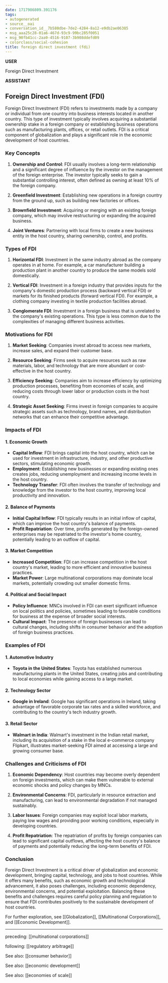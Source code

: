 ```yaml
---
date: 1717986809.391176
tags:
- autogenerated
- source__oai
- conversation_id__7b580dbe-7de2-4284-8a12-e9db2ae06385
- msg_aaa25c28-01a6-467d-93c9-99bc285f0051
- msg_90fb41cc-2aa9-4516-9107-3b908ddefd09
- colorclass/social-cohesion
title: foreign direct investment (fdi)
---
```


**USER**

Foreign Direct Investment


**ASSISTANT**

## Foreign Direct Investment (FDI)

Foreign Direct Investment (FDI) refers to investments made by a company or individual from one country into business interests located in another country. This type of investment typically involves acquiring a substantial ownership stake in a foreign company or establishing business operations such as manufacturing plants, offices, or retail outlets. FDI is a critical component of globalization and plays a significant role in the economic development of host countries.

### Key Concepts

1. **Ownership and Control**: FDI usually involves a long-term relationship and a significant degree of influence by the investor on the management of the foreign enterprise. The investor typically seeks to gain a substantial controlling interest, often defined as owning at least 10% of the foreign company.
   
2. **Greenfield Investment**: Establishing new operations in a foreign country from the ground up, such as building new factories or offices.

3. **Brownfield Investment**: Acquiring or merging with an existing foreign company, which may involve restructuring or expanding the acquired business.

4. **Joint Ventures**: Partnering with local firms to create a new business entity in the host country, sharing ownership, control, and profits.

### Types of FDI

1. **Horizontal FDI**: Investment in the same industry abroad as the company operates in at home. For example, a car manufacturer building a production plant in another country to produce the same models sold domestically.

2. **Vertical FDI**: Investment in a foreign industry that provides inputs for the company's domestic production process (backward vertical FDI) or markets for its finished products (forward vertical FDI). For example, a clothing company investing in textile production facilities abroad.

3. **Conglomerate FDI**: Investment in a foreign business that is unrelated to the company's existing operations. This type is less common due to the complexities of managing different business activities.

### Motivations for FDI

1. **Market Seeking**: Companies invest abroad to access new markets, increase sales, and expand their customer base.
   
2. **Resource Seeking**: Firms seek to acquire resources such as raw materials, labor, and technology that are more abundant or cost-effective in the host country.

3. **Efficiency Seeking**: Companies aim to increase efficiency by optimizing production processes, benefiting from economies of scale, and reducing costs through lower labor or production costs in the host country.

4. **Strategic Asset Seeking**: Firms invest in foreign companies to acquire strategic assets such as technology, brand names, and distribution networks that can enhance their competitive advantage.

### Impacts of FDI

#### 1. **Economic Growth**

- **Capital Inflow**: FDI brings capital into the host country, which can be used for investment in infrastructure, industry, and other productive sectors, stimulating economic growth.
- **Employment**: Establishing new businesses or expanding existing ones creates jobs, reducing unemployment and increasing income levels in the host country.
- **Technology Transfer**: FDI often involves the transfer of technology and knowledge from the investor to the host country, improving local productivity and innovation.

#### 2. **Balance of Payments**

- **Initial Capital Inflow**: FDI typically results in an initial inflow of capital, which can improve the host country's balance of payments.
- **Profit Repatriation**: Over time, profits generated by the foreign-owned enterprises may be repatriated to the investor's home country, potentially leading to an outflow of capital.

#### 3. **Market Competition**

- **Increased Competition**: FDI can increase competition in the host country's market, leading to more efficient and innovative business practices.
- **Market Power**: Large multinational corporations may dominate local markets, potentially crowding out smaller domestic firms.

#### 4. **Political and Social Impact**

- **Policy Influence**: MNCs involved in FDI can exert significant influence on local politics and policies, sometimes leading to favorable conditions for business at the expense of broader social interests.
- **Cultural Impact**: The presence of foreign businesses can lead to cultural changes, including shifts in consumer behavior and the adoption of foreign business practices.

### Examples of FDI

#### 1. **Automotive Industry**

- **Toyota in the United States**: Toyota has established numerous manufacturing plants in the United States, creating jobs and contributing to local economies while gaining access to a large market.

#### 2. **Technology Sector**

- **Google in Ireland**: Google has significant operations in Ireland, taking advantage of favorable corporate tax rates and a skilled workforce, and contributing to the country's tech industry growth.

#### 3. **Retail Sector**

- **Walmart in India**: Walmart's investment in the Indian retail market, including its acquisition of a stake in the local e-commerce company Flipkart, illustrates market-seeking FDI aimed at accessing a large and growing consumer base.

### Challenges and Criticisms of FDI

1. **Economic Dependency**: Host countries may become overly dependent on foreign investments, which can make them vulnerable to external economic shocks and policy changes by MNCs.
   
2. **Environmental Concerns**: FDI, particularly in resource extraction and manufacturing, can lead to environmental degradation if not managed sustainably.

3. **Labor Issues**: Foreign companies may exploit local labor markets, paying low wages and providing poor working conditions, especially in developing countries.

4. **Profit Repatriation**: The repatriation of profits by foreign companies can lead to significant capital outflows, affecting the host country's balance of payments and potentially reducing the long-term benefits of FDI.

### Conclusion

Foreign Direct Investment is a critical driver of globalization and economic development, bringing capital, technology, and jobs to host countries. While it offers many benefits, such as economic growth and technological advancement, it also poses challenges, including economic dependency, environmental concerns, and potential exploitation. Balancing these benefits and challenges requires careful policy planning and regulation to ensure that FDI contributes positively to the sustainable development of host countries.

For further exploration, see [[Globalization]], [[Multinational Corporations]], and [[Economic Development]].


---

preceding: [[multinational corporations]]  


following: [[regulatory arbitrage]]

See also: [[consumer behavior]]


See also: [[economic development]]


See also: [[economies of scale]]